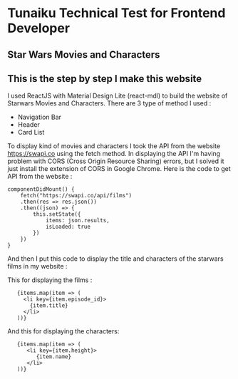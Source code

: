 # Tunaiku Technical Test for Frontend Developer

## Star Wars Movies and Characters

## This is the step by step I make this website

I used ReactJS with Material Design Lite (react-mdl) to build the website of Starwars Movies and Characters. There are 3 type of method I used : 
- Navigation Bar
- Header
- Card List

To display kind of movies and characters I took the API from the website <https://swapi.co> using the fetch method. In displaying the API I'm having problem with CORS (Cross Origin Resource Sharing) errors, but I solved it just install the extension of CORS in Google Chrome. Here is the code to get API from the website :

    componentDidMount() {
        fetch("https://swapi.co/api/films")
        .then(res => res.json())
        .then((json) => {
            this.setState({ 
                items: json.results,
                isLoaded: true
            })
        })
    }
   
And then I put this code to display the title and characters of the starwars films in my website :

This for displaying the films :

       {items.map(item => (
         <li key={item.episode_id}>
           {item.title}
         </li>
       ))}

And this for displaying the characters: 

       {items.map(item => (
          <li key={item.height}>
             {item.name}
          </li>
       ))}
